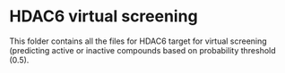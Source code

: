# HDAC6 virtual screening
This folder contains all the files for HDAC6 target for virtual screening (predicting active or inactive compounds based on probability threshold (0.5).
